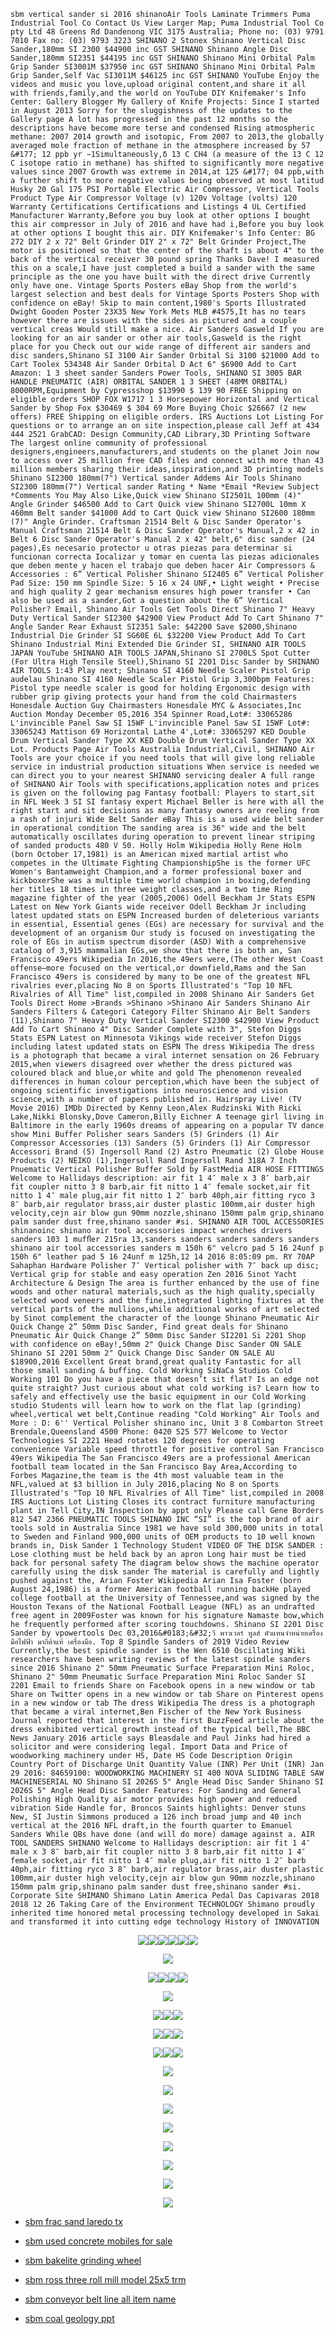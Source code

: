 
```
sbm vertical sander si 2016 shinanoAir Tools Laminate Trimmers Puma Industrial Tool Co Contact Us View Larger Map; Puma Industrial Tool Co pty Ltd 48 Greens Rd Dandenong VIC 3175 Australia; Phone no: (03) 9791 7010 Fax no: (03) 9793 3223 SHINANO 2 Stonex Shinano Vertical Disc Sander,180mm SI 2300 $44900 inc GST SHINANO Shinano Angle Disc Sander,180mm SI2351 $44195 inc GST SHINANO Shinano Mini Orbital Palm Grip Sander SI3001M $37950 inc GST SHINANO Shinano Mini Orbital Palm Grip Sander,Self Vac SI3011M $46125 inc GST SHINANO YouTube Enjoy the videos and music you love,upload original content,and share it all with friends,family,and the world on YouTube DIY Knifemaker's Info Center: Gallery Blogger My Gallery of Knife Projects: Since I started in August 2013 Sorry for the sluggishness of the updates to the Gallery page A lot has progressed in the past 12 months so the descriptions have become more terse and condensed Rising atmospheric methane: 2007 2014 growth and isotopic, From 2007 to 2013,the globally averaged mole fraction of methane in the atmosphere increased by 57 &#177; 12 ppb yr −1Simultaneously,δ 13 C CH4 (a measure of the 13 C 12 C isotope ratio in methane) has shifted to significantly more negative values since 2007 Growth was extreme in 2014,at 125 &#177; 04 ppb,with a further shift to more negative values being observed at most latitud Husky 20 Gal 175 PSI Portable Electric Air Compressor, Vertical Tools Product Type Air Compressor Voltage (v) 120v Voltage (volts) 120 Warranty Certifications Certifications and Listings 4 UL Certified Manufacturer Warranty,Before you buy look at other options I bought this air compressor in July of 2016 and have had i,Before you buy look at other options I bought this air. DIY Knifemaker's Info Center: BG 272 DIY 2 x 72" Belt Grinder DIY 2" x 72" Belt Grinder Project,The motor is positioned so that the center of the shaft is about 4" to the back of the vertical receiver 30 pound spring Thanks Dave! I measured this on a scale,I have just completed a build a sander with the same principle as the one you have built with the direct drive Currently only have one. Vintage Sports Posters eBay Shop from the world's largest selection and best deals for Vintage Sports Posters Shop with confidence on eBay! Skip to main content,1980's Sports Illustrated Dwight Gooden Poster 23X35 New York Mets MLB #4575,It has no tears however there are issues with the sides as pictured and a couple vertical creas Would still make a nice. Air Sanders Gasweld If you are looking for an air sander or other air tools,Gasweld is the right place for you Check out our wide range of different air sanders and disc sanders,Shinano SI 3100 Air Sander Orbital Si 3100 $21000 Add to Cart Toolex 534348 Air Sander Orbital D Act 6" $6900 Add to Cart Amazon: 1 3 sheet sander Sanders Power Tools, SHINANO SI 3005 BAR HANDLE PNEUMATIC (AIR) ORBITAL SANDER 1 3 SHEET (48MM ORBITAL) 8000RPM,Equipment by Cypressshop $13990 $ 139 90 FREE Shipping on eligible orders SHOP FOX W1717 1 3 Horsepower Horizontal and Vertical Sander by Shop Fox $30469 $ 304 69 More Buying Choic $26667 (2 new offers) FREE Shipping on eligible orders. IRS Auctions Lot Listing For questions or to arrange an on site inspection,please call Jeff at 434 444 2521 GrabCAD: Design Community,CAD Library,3D Printing Software The largest online community of professional designers,engineers,manufacturers,and students on the planet Join now to access over 25 million free CAD files and connect with more than 43 million members sharing their ideas,inspiration,and 3D printing models Shinano SI2300 180mm(7") Vertical sander Addems Air Tools Shinano SI2300 180mm(7") Vertical sander Rating * Name *Email *Review Subject *Comments You May Also Like,Quick view Shinano SI2501L 100mm (4)" Angle Grinder $46500 Add to Cart Quick view Shinano SI2700L 10mm X 460mm Belt sander $41000 Add to Cart Quick view Shinano SI2600 180mm (7)" Angle Grinder. Craftsman 21514 Belt & Disc Sander Operator's Manual Craftsman 21514 Belt & Disc Sander Operator's Manual,2 x 42 in Belt 6 Disc Sander Operator's Manual 2 x 42" belt,6" disc sander (24 pages),Es necesario protector u otras piezas para determinar si funcionan correcta Iocalizar y tomar en cuenta las piezas adicionales que deben mente y hacen el trabajo que deben hacer Air Compressors & Accessories : 6” Vertical Polisher Shinano SI2405 6” Vertical Polisher Pad Size: 150 mm Spindle Size: 5 16 x 24 UNF,• Light weight • Precise and high quality 2 gear mechanism ensures high power transfer • Can also be used as a sander,Got a question about the 6” Vertical Polisher? Email, Shinano Air Tools Get Tools Direct Shinano 7" Heavy Duty Vertical Sander SI2300 $42900 View Product Add To Cart Shinano 7" Angle Sander Rear Exhaust SI2351 Sale: $42200 Save $2000,Shinano Industrial Die Grinder SI SG60E 6L $32200 View Product Add To Cart Shinano Industrial Mini Extended Die Grinder SI, SHINANO AIR TOOLS JAPAN YouTube SHINANO AIR TOOLS JAPAN,Shinano SI 2700LS Spot Cutter (For Ultra High Tensile Steel),Shinano SI 2201 Disc Sander by SHINANO AIR TOOLS 1:43 Play next; Shinano SI 4160 Needle Scaler Pistol Grip audelau Shinano SI 4160 Needle Scaler Pistol Grip 3,300bpm Features: Pistol type needle scaler is good for holding Ergonomic design with rubber grip giving protects your hand from the cold Chairmasters Honesdale Auction Guy Chairmasters Honesdale MYC & Associates,Inc Auction Monday December 05,2016 354 Spinner Road,Lot#: 33065286 L'invincible Panel Saw SI 15WF L'invincible Panel Saw SI 15WF Lot#: 33065243 Mattison 69 Horizontal Lathe 4',Lot#: 33065297 KED Double Drum Vertical Sander Type XX KED Double Drum Vertical Sander Type XX Lot. Products Page Air Tools Australia Industrial,Civil, SHINANO Air Tools are your choice if you need tools that will give long reliable service in industrial production situations When service is needed we can direct you to your nearest SHINANO servicing dealer A full range of SHINANO Air Tools with specifications,application notes and prices is given on the following pag Fantasy football: Players to start,sit in NFL Week 3 SI SI fantasy expert Michael Beller is here with all the right start and sit decisions as many fantasy owners are reeling from a rash of injuri Wide Belt Sander eBay This is a used wide belt sander in operational condition The sanding area is 36" wide and the belt automatically oscillates during operation to prevent linear striping of sanded products 480 V 50. Holly Holm Wikipedia Holly Rene Holm (born October 17,1981) is an American mixed martial artist who competes in the Ultimate Fighting ChampionshipShe is the former UFC Women's Bantamweight Champion,and a former professional boxer and kickboxerShe was a multiple time world champion in boxing,defending her titles 18 times in three weight classes,and a two time Ring magazine fighter of the year (2005,2006) Odell Beckham Jr Stats ESPN Latest on New York Giants wide receiver Odell Beckham Jr including latest updated stats on ESPN Increased burden of deleterious variants in essential, Essential genes (EGs) are necessary for survival and the development of an organism Our study is focused on investigating the role of EGs in autism spectrum disorder (ASD) With a comprehensive catalog of 3,915 mammalian EGs,we show that there is both an, San Francisco 49ers Wikipedia In 2016,the 49ers were,(The other West Coast offense—more focused on the vertical,or downfield,Rams and the San Francisco 49ers is considered by many to be one of the greatest NFL rivalries ever,placing No 8 on Sports Illustrated's "Top 10 NFL Rivalries of All Time" list,compiled in 2008 Shinano Air Sanders Get Tools Direct Home >Brands >Shinano >Shinano Air Sanders Shinano Air Sanders Filters & Categori Category Filter Shinano Air Belt Sanders (11),Shinano 7" Heavy Duty Vertical Sander SI2300 $42900 View Product Add To Cart Shinano 4" Disc Sander Complete with 3", Stefon Diggs Stats ESPN Latest on Minnesota Vikings wide receiver Stefon Diggs including latest updated stats on ESPN The dress Wikipedia The dress is a photograph that became a viral internet sensation on 26 February 2015,when viewers disagreed over whether the dress pictured was coloured black and blue,or white and gold The phenomenon revealed differences in human colour perception,which have been the subject of ongoing scientific investigations into neuroscience and vision science,with a number of papers published in. Hairspray Live! (TV Movie 2016) IMDb Directed by Kenny Leon,Alex Rudzinski With Ricki Lake,Nikki Blonsky,Dove Cameron,Billy Eichner A teenage girl living in Baltimore in the early 1960s dreams of appearing on a popular TV dance show Mini Buffer Polisher sears Sanders (5) Grinders (1) Air Compressor Accessories (13) Sanders (5) Grinders (1) Air Compressor Accessori Brand (5) Ingersoll Rand (2) Astro Pneumatic (2) Globe House Products (2) NEIKO (1),Ingersoll Rand Ingersoll Rand 318A 7 Inch Pnuematic Vertical Polisher Buffer Sold by FastMedia AIR HOSE FITTINGS Welcome to Hallidays description: air fit 1 4″ male x 3 8″ barb,air fit coupler nitto 3 8 barb,air fit nitto 1 4″ female socket,air fit nitto 1 4″ male plug,air fit nitto 1 2″ barb 40ph,air fitting ryco 3 8″ barb,air regulator brass,air duster plastic 100mm,air duster high velocity,cejn air blow gun 90mm nozzle,shinano 150mm palm grip,shinano palm sander dust free,shinano sander #si. SHINANO AIR TOOL ACCESSORIES shinanoinc shinano air tool accessories impact wrenches drivers sanders 103 1 mufﬂer 215ra 13,sanders sanders sanders sanders sanders shinano air tool accessories sanders m 150h 6" velcro pad 5 16 24unf p 150h 6" leather pad 5 16 24unf m 125h,12 14 2016 8:05:09 pm. RY 70AP Sahaphan Hardware Polisher 7″ Vertical polisher with 7″ back up disc; Vertical grip for stable and easy operation Zen 2016 Sinot Yacht Architecture & Design The area is further enhanced by the use of fine woods and other natural materials,such as the high quality,specially selected wood veneers and the fine,integrated lighting fixtures at the vertical parts of the mullions,while additional works of art selected by Sinot complement the character of the lounge Shinano Pneumatic Air Quick Change 2” 50mm Disc Sander, Find great deals for Shinano Pneumatic Air Quick Change 2” 50mm Disc Sander SI2201 Si 2201 Shop with confidence on eBay!,50mm 2" Quick Change Disc Sander ON SALE Shinano SI 2201 50mm 2" Quick Change Disc Sander ON SALE AU $18900,2016 Excellent Great brand,great quality Fantastic for all those small sanding & buffing. Cold Working SiNaCa Studios Cold Working 101 Do you have a piece that doesn’t sit flat? Is an edge not quite straight? Just curious about what cold working is? Learn how to safely and effectively use the basic equipment in our Cold Working studio Students will learn how to work on the flat lap (grinding) wheel,vertical wet belt,Continue reading "Cold Working" Air Tools and More : D: 6'' Vertical Polisher shinano inc, Unit 3 8 Combarton Street Brendale,Queensland 4500 Phone: 0420 525 577 Welcome to Vector Technologies SI 2221 Head rotates 120 degrees for operating convenience Variable speed throttle for positive control San Francisco 49ers Wikipedia The San Francisco 49ers are a professional American football team located in the San Francisco Bay Area,According to Forbes Magazine,the team is the 4th most valuable team in the NFL,valued at $3 billion in July 2016,placing No 8 on Sports Illustrated's "Top 10 NFL Rivalries of All Time" list,compiled in 2008 IRS Auctions Lot Listing Closes its contract furniture manufacturing plant in Tell City,IN Inspection by appt only Please call Gene Borders 812 547 2366 PNEUMATIC TOOLS SHINANO INC “SI” is the top brand of air tools sold in Australia Since 1981 we have sold 300,000 units in total to Sweden and Finland 900,000 units of OEM products to 10 well known brands in, Disk Sander 1 Technology Student VIDEO OF THE DISK SANDER : Lose clothing must be held back by an apron Long hair must be tied back for personal safety The diagram below shows the machine operator carefully using the disk sander The material is carefully and lightly pushed against the, Arian Foster Wikipedia Arian Isa Foster (born August 24,1986) is a former American football running backHe played college football at the University of Tennessee,and was signed by the Houston Texans of the National Football League (NFL) as an undrafted free agent in 2009Foster was known for his signature Namaste bow,which he frequently performed after scoring touchdowns. Shinano SI 2201 Disc Sander by vpowertools Dec 03,2016&#0183;&#32;วี พาวเวอร์ ทูลส์ ตัวแทนจำหน่ายเครื่องมือไฟฟ้า มากีต้าแท้ เครื่องมือ. Top 8 Spindle Sanders of 2019 Video Review Currently,the best spindle sander is the Wen 6510 Oscillating Wiki researchers have been writing reviews of the latest spindle sanders since 2016 Shinano 2" 50mm Pneumatic Surface Preparation Mini Roloc, Shinano 2" 50mm Pneumatic Surface Preparation Mini Roloc Sander SI 2201 Email to friends Share on Facebook opens in a new window or tab Share on Twitter opens in a new window or tab Share on Pinterest opens in a new window or tab The dress Wikipedia The dress is a photograph that became a viral internet,Ben Fischer of the New York Business Journal reported that interest in the first BuzzFeed article about the dress exhibited vertical growth instead of the typical bell,The BBC News January 2016 article says Bleasdale and Paul Jinks had hired a solicitor and were considering legal. Import Data and Price of woodworking machinery under HS, Date HS Code Description Origin Country Port of Discharge Unit Quantity Value (INR) Per Unit (INR) Jan 29 2016: 84659100: WOODWORKING MACHINERY SI 400 NOVA SLIDING TABLE SAW MACHINESERIAL NO Shinano SI 2026S 5" Angle Head Disc Sander Shinano SI 2026S 5" Angle Head Disc Sander Features: For Sanding and General Polishing High Quality air motor provides high power and reduced vibration Side Handle for, Broncos Saints highlights: Denver stuns New, SI Justin Simmons produced a 126 inch broad jump and 40 inch vertical at the 2016 NFL draft,in the fourth quarter to Emanuel Sanders While QBs have done (and will do more) damage against a. AIR TOOL SANDERS SHINANO Welcome to Hallidays description: air fit 1 4″ male x 3 8″ barb,air fit coupler nitto 3 8 barb,air fit nitto 1 4″ female socket,air fit nitto 1 4″ male plug,air fit nitto 1 2″ barb 40ph,air fitting ryco 3 8″ barb,air regulator brass,air duster plastic 100mm,air duster high velocity,cejn air blow gun 90mm nozzle,shinano 150mm palm grip,shinano palm sander dust free,shinano sander #si. Corporate Site SHIMANO Shimano Latin America Pedal Das Capivaras 2018 2018 12 26 Taking Care of the Environment TECHNOLOGY Shimano proudly inherited time honored metal processing technology developed in Sakai and transformed it into cutting edge technology History of INNOVATION 
```

<div align="center">
  
<a rel="nofollow" href="https://m.shibang-china.com?f=github&k=sbm+vertical+sander+si+2016+shinano"><img src="https://static.shibang-china.com/en/l.png"></a><img src="https://static.shibang-china.com/en/hw.png"><a rel="nofollow" href="https://m.shibang-china.com/product/?f=github&k=sbm+vertical+sander+si+2016+shinano"><img src="https://static.shibang-china.com/en/p.png"></a><a rel="nofollow" href="https://m.shibang-china.com/cases/?f=github&k=sbm+vertical+sander+si+2016+shinano"><img src="https://static.shibang-china.com/en/c.png"></a><a rel="nofollow" href="https://m.shibang-china.com/news/?f=github&k=sbm+vertical+sander+si+2016+shinano"><img src="https://static.shibang-china.com/en/n.png"></a><a rel="nofollow" href="https://m.shibang-china.com?f=github&k=sbm+vertical+sander+si+2016+shinano"><img src="https://static.shibang-china.com/en/m.png"></a>

<a rel="nofollow" href="https://m.shibang-china.com/product/?f=github&k=sbm+vertical+sander+si+2016+shinano"><img src="https://static.shibang-china.com/en/b.jpg"></a>
  
<a rel="nofollow" href="https://m.shibang-china.com/solution-aggregate.html?f=github&k=sbm+vertical+sander+si+2016+shinano"><img src="https://static.shibang-china.com/en/a.jpg"></a><a rel="nofollow" href="https://m.shibang-china.com/solution-mine.html?f=github&k=sbm+vertical+sander+si+2016+shinano"><img src="https://static.shibang-china.com/en/m.jpg"></a><a rel="nofollow" href="https://m.shibang-china.com/solution-mill.html?f=github&k=sbm+vertical+sander+si+2016+shinano"><img src="https://static.shibang-china.com/en/g.jpg"></a><a rel="nofollow" href="https://m.shibang-china.com/solution-epc.html?f=github&k=sbm+vertical+sander+si+2016+shinano"><img src="https://static.shibang-china.com/en/e.jpg"></a>

<a rel="nofollow" href="https://m.shibang-china.com/product/?f=github&k=sbm+vertical+sander+si+2016+shinano"><img src="https://static.shibang-china.com/en/a-p.png"></a>

<a rel="nofollow" href="https://m.shibang-china.com/product/crusher/c6x.html?f=github&k=sbm+vertical+sander+si+2016+shinano"><img src="https://static.shibang-china.com/en/j.jpg"></a><a rel="nofollow" href="https://m.shibang-china.com/product/crusher/ci5x.html?f=github&k=sbm+vertical+sander+si+2016+shinano"><img src="https://static.shibang-china.com/en/i.jpg"></a><a rel="nofollow" href="https://m.shibang-china.com/product/crusher/hst.html?f=github&k=sbm+vertical+sander+si+2016+shinano"><img src="https://static.shibang-china.com/en/c.jpg"></a>

<a rel="nofollow" href="https://m.shibang-china.com/product/mill/mtw.html?f=github&k=sbm+vertical+sander+si+2016+shinano"><img src="https://static.shibang-china.com/en/mtw.jpg"></a><a rel="nofollow" href="https://m.shibang-china.com/product/mill/scm.html?f=github&k=sbm+vertical+sander+si+2016+shinano"><img src="https://static.shibang-china.com/en/scm.jpg"></a><a rel="nofollow" href="https://m.shibang-china.com/product/mill/lm.html?f=github&k=sbm+vertical+sander+si+2016+shinano"><img src="https://static.shibang-china.com/en/lm.jpg"></a>

<a rel="nofollow" href="https://m.shibang-china.com/product/sand/vsi6x.html?f=github&k=sbm+vertical+sander+si+2016+shinano"><img src="https://static.shibang-china.com/en/6x.jpg"></a><a rel="nofollow" href="https://m.shibang-china.com/product/sand/vu.html?f=github&k=sbm+vertical+sander+si+2016+shinano"><img src="https://static.shibang-china.com/en/vu.jpg"></a><a rel="nofollow" href="https://m.shibang-china.com/product/mobile/klun.html?f=github&k=sbm+vertical+sander+si+2016+shinano"><img src="https://static.shibang-china.com/en/k.jpg"></a>

<a rel="nofollow" href="https://m.shibang-china.com/cases/?f=github&k=sbm+vertical+sander+si+2016+shinano"><img src="https://static.shibang-china.com/en/case.png"></a>

<a rel="nofollow" href="https://m.shibang-china.com/cases/aggregate/202.html?f=github&k=sbm+vertical+sander+si+2016+shinano"><img src="https://static.shibang-china.com/en/c-1.jpg"></a>

<a rel="nofollow" href="https://m.shibang-china.com/cases/aggregate/203.html?f=github&k=sbm+vertical+sander+si+2016+shinano"><img src="https://static.shibang-china.com/en/c-2.jpg"></a>

<a rel="nofollow" href="https://m.shibang-china.com/cases/mill/123.html?f=github&k=sbm+vertical+sander+si+2016+shinano"><img src="https://static.shibang-china.com/en/c-3.jpg"></a>

<a rel="nofollow" href="https://m.shibang-china.com/contact_us.html?f=github&k=sbm+vertical+sander+si+2016+shinano"><img src="https://static.shibang-china.com/en/contact.png"></a>

<a rel="nofollow" href="https://swt.shibang-china.com/?f=github&k=sbm+vertical+sander+si+2016+shinano"><img src="https://static.shibang-china.com/en/chat.png"></a>

<a rel="nofollow" href="https://whatsapp.shibangsoft.com/WhatsApp.php?f=github&k=sbm+vertical+sander+si+2016+shinano"><img src="https://static.shibang-china.com/en/whatsapp.png"></a>

<a rel="nofollow" href="https://m.shibang-china.com/?f=github&k=sbm+vertical+sander+si+2016+shinano"><img src="https://static.shibang-china.com/en/website.png"></a>

</div>


* [sbm frac sand laredo tx](sbm%20frac%20sand%20laredo%20tx.md)

* [sbm used concrete mobiles for sale](sbm%20used%20concrete%20mobiles%20for%20sale.md)

* [sbm bakelite grinding wheel](sbm%20bakelite%20grinding%20wheel.md)

* [sbm ross three roll mill model 25x5 trm](sbm%20ross%20three%20roll%20mill%20model%2025x5%20trm.md)

* [sbm conveyor belt line all item name](sbm%20conveyor%20belt%20line%20all%20item%20name.md)

* [sbm coal geology ppt](sbm%20coal%20geology%20ppt.md)
